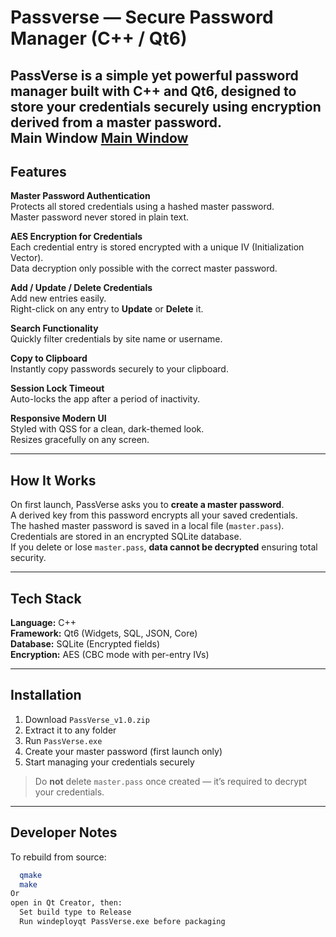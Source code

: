 # Passverse — Secure Password Manager (C++ / Qt6)

PassVerse is a simple yet powerful **password manager** built with **C++ and Qt6**, designed to store your credentials securely using encryption derived from a master password.  
**Main Window**
[Main Window](resources\MainWindow.png)
---

## Features

**Master Password Authentication**  
  Protects all stored credentials using a hashed master password.  
  Master password never stored in plain text.  

**AES Encryption for Credentials**  
  Each credential entry is stored encrypted with a unique IV (Initialization Vector).  
  Data decryption only possible with the correct master password.  

**Add / Update / Delete Credentials**  
 Add new entries easily.  
 Right-click on any entry to **Update** or **Delete** it.  

**Search Functionality**  
 Quickly filter credentials by site name or username.  

**Copy to Clipboard**  
 Instantly copy passwords securely to your clipboard.  

**Session Lock Timeout**  
 Auto-locks the app after a period of inactivity.  

**Responsive Modern UI**  
 Styled with QSS for a clean, dark-themed look.  
 Resizes gracefully on any screen.  

---

## How It Works

  On first launch, PassVerse asks you to **create a master password**.  
  A derived key from this password encrypts all your saved credentials.  
  The hashed master password is saved in a local file (`master.pass`).  
  Credentials are stored in an encrypted SQLite database.  
  If you delete or lose `master.pass`, **data cannot be decrypted** ensuring total security.

---

## Tech Stack

**Language:** C++  
**Framework:** Qt6 (Widgets, SQL, JSON, Core)  
**Database:** SQLite (Encrypted fields)  
**Encryption:** AES (CBC mode with per-entry IVs)  

---

## Installation

1. Download `PassVerse_v1.0.zip`  
2. Extract it to any folder  
3. Run `PassVerse.exe`  
4. Create your master password (first launch only)  
5. Start managing your credentials securely  

> Do **not** delete `master.pass` once created — it’s required to decrypt your credentials.

---

## Developer Notes

To rebuild from source:
```bash
  qmake
  make
Or
open in Qt Creator, then:
  Set build type to Release
  Run windeployqt PassVerse.exe before packaging


